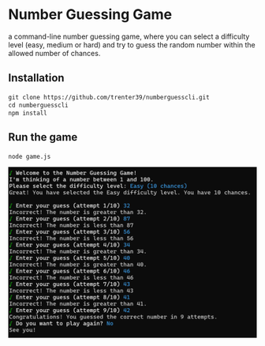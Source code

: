 # Number Guessing Game
a command-line number guessing game, where you can select a difficulty level (easy, medium or hard) and try to guess the random number within the allowed number of chances.

## Installation
```
git clone https://github.com/trenter39/numberguesscli.git
cd numberguesscli
npm install
```

## Run the game
```
node game.js
```

![number guessing game preview](https://github.com/trenter39/numberguesscli/blob/main/preview.png)